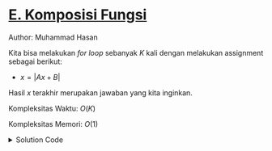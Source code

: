 # [E. Komposisi Fungsi](https://tlx.toki.id/courses/basic/chapters/10/problems/E)

Author: Muhammad Hasan

Kita bisa melakukan *for loop* sebanyak $K$ kali dengan melakukan assignment sebagai berikut:

- $x = |Ax + B|$

Hasil $x$ terakhir merupakan jawaban yang kita inginkan.

Kompleksitas Waktu: $O(K)$

Kompleksitas Memori: $O(1)$

<details>
  <summary>Solution Code</summary>

```c++
#include <bits/stdc++.h>

using namespace std;

int main() {
  ios_base::sync_with_stdio(0);
  cin.tie(0);
  cout.tie(0);

  int A, B, K, X;
  cin >> A >> B >> K >> X;
  for (int i = 0; i < K; i++) {
    X = abs(A * X + B);
  }
  cout << X << '\n';

  return 0;
}
```
</details>